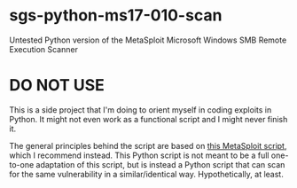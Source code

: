 # sgs-python-ms17-010-scan
Untested Python version of the MetaSploit Microsoft Windows SMB Remote Execution Scanner

<h1>DO NOT USE</h1>

This is a side project that I'm doing to orient myself in coding exploits in Python. It might not even work as a functional script and I might never finish it.

The general principles behind the script are based on [this MetaSploit script](https://www.exploit-db.com/exploits/41891), which I recommend instead. This Python script is not meant to be a full one-to-one adaptation of this script, but is instead a Python script that can scan for the same vulnerability in a similar/identical way. Hypothetically, at least.
